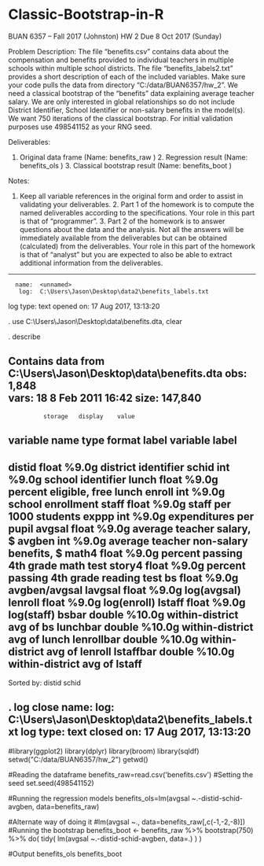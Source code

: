 # Classic-Bootstrap-in-R

BUAN 6357 – Fall 2017 (Johnston) HW 2 Due 8 Oct 2017 (Sunday) 
 
Problem Description: 
The file “benefits.csv” contains data about the compensation and benefits provided to individual teachers in multiple schools within multiple school districts.  The file “benefits_labels2.txt” provides a short description of each of the included variables.  Make sure your code pulls the data from directory “C:/data/BUAN6357/hw_2”. 
We need a classical bootstrap of the “benefits” data explaining average teacher salary.  We are only interested in global relationships so do not include District Identifier, School Identifier or non-salary benefits in the model(s).  We want 750 iterations of the classical bootstrap.  For initial validation purposes use 498541152 as your RNG seed. 
 
Deliverables: 
1. Original data frame   (Name: benefits_raw ) 2. Regression result    (Name: benefits_ols  ) 3. Classical bootstrap result   (Name: benefits_boot ) 
 
  
Notes: 
1. Keep all variable references in the original form and order to assist in validating your deliverables. 2. Part 1 of the homework is to compute the named deliverables according to the specifications.  Your role in this part is that of “programmer”. 3. Part 2 of the homework is to answer questions about the data and the analysis.  Not all the answers will be immediately available from the deliverables but can be obtained (calculated) from the deliverables.  Your role in this part of the homework is that of “analyst” but you are expected to also be able to extract additional information from the deliverables. 


---------------------------------------------------------------------------------------------------
      name:  <unnamed>
       log:  C:\Users\Jason\Desktop\data2\benefits_labels.txt
  log type:  text
 opened on:  17 Aug 2017, 13:13:20

. use C:\Users\Jason\Desktop\data\benefits.dta, clear

. describe

Contains data from C:\Users\Jason\Desktop\data\benefits.dta
  obs:         1,848                          
 vars:            18                          8 Feb 2011 16:42
 size:       147,840                          
---------------------------------------------------------------------------------------------------
              storage   display    value
variable name   type    format     label      variable label
---------------------------------------------------------------------------------------------------
distid          float   %9.0g                 district identifier
schid           int     %9.0g                 school identifier
lunch           float   %9.0g                 percent eligible, free lunch
enroll          int     %9.0g                 school enrollment
staff           float   %9.0g                 staff per 1000 students
exppp           int     %9.0g                 expenditures per pupil
avgsal          float   %9.0g                 average teacher salary, $
avgben          int     %9.0g                 average teacher non-salary benefits, $
math4           float   %9.0g                 percent passing 4th grade math test
story4          float   %9.0g                 percent passing 4th grade reading test
bs              float   %9.0g                 avgben/avgsal
lavgsal         float   %9.0g                 log(avgsal)
lenroll         float   %9.0g                 log(enroll)
lstaff          float   %9.0g                 log(staff)
bsbar           double  %10.0g                within-district avg of bs
lunchbar        double  %10.0g                within-district avg of lunch
lenrollbar      double  %10.0g                within-district avg of lenroll
lstaffbar       double  %10.0g                within-district avg of lstaff
---------------------------------------------------------------------------------------------------
Sorted by: distid  schid

. log close
      name:  <unnamed>
       log:  C:\Users\Jason\Desktop\data2\benefits_labels.txt
  log type:  text
 closed on:  17 Aug 2017, 13:13:20
---------------------------------------------------------------------------------------------------


#library(ggplot2)
library(dplyr)
library(broom)
library(sqldf)
setwd("C:/data/BUAN6357/hw_2")
getwd()

#Reading the dataframe
benefits_raw=read.csv('benefits.csv')
#Setting the seed
set.seed(498541152)

#Running the regression models
benefits_ols=lm(avgsal ~.-distid-schid-avgben, data=benefits_raw)

#Alternate way of doing it
#lm(avgsal ~., data=benefits_raw[,c(-1,-2,-8)])
#Running the bootstrap
benefits_boot		<-	benefits_raw	%>% 
  bootstrap(750)	%>%
  do(
    tidy(
           lm(avgsal ~.-distid-schid-avgben, data=.)
    )
  )

#Output
benefits_ols
benefits_boot
